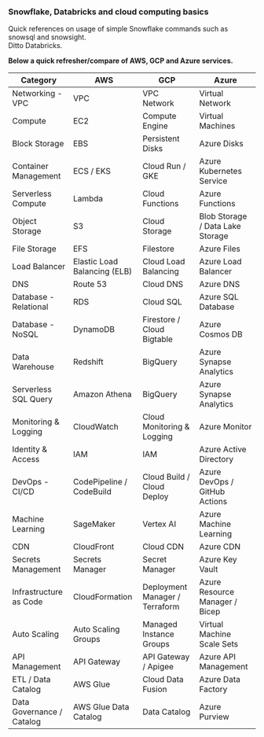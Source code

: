 ### Snowflake, Databricks and cloud computing basics

Quick references on usage of simple Snowflake commands such as snowsql and snowsight.
<br>Ditto Databricks.

**Below a quick refresher/compare of AWS, GCP and Azure services.**


| Category                | AWS                                           | GCP                                              | Azure                                |
|-------------------------|-----------------------------------------------|--------------------------------------------------|--------------------------------------|
| Networking - VPC         | VPC                                           | VPC Network                                      | Virtual Network               |
| Compute                  | EC2                                           | Compute Engine                                   | Virtual Machines               |
| Block Storage            | EBS                                           | Persistent Disks                                | Azure Disks                         |
| Container Management     | ECS / EKS                                     | Cloud Run / GKE                                  | Azure Kubernetes Service      |
| Serverless Compute       | Lambda                                        | Cloud Functions                                  | Azure Functions                     |
| Object Storage           | S3                                            | Cloud Storage                                    | Blob Storage / Data Lake Storage |
| File Storage             | EFS                                           | Filestore                                        | Azure Files                         |
| Load Balancer            | Elastic Load Balancing (ELB)                  | Cloud Load Balancing                             | Azure Load Balancer                 |
| DNS                      | Route 53                                      | Cloud DNS                                        | Azure DNS                           |
| Database - Relational    | RDS                                           | Cloud SQL                                        | Azure SQL Database                  |
| Database - NoSQL         | DynamoDB                                      | Firestore / Cloud Bigtable                       | Azure Cosmos DB                     |
| Data Warehouse           | Redshift                                      | BigQuery                                         | Azure Synapse Analytics             |
| Serverless SQL Query    | Amazon Athena                                 | BigQuery                                        | Azure Synapse Analytics              |
| Monitoring & Logging     | CloudWatch                                    | Cloud Monitoring & Logging                       | Azure Monitor                       |
| Identity & Access        | IAM                                           | IAM                                              | Azure Active Directory        |
| DevOps - CI/CD           | CodePipeline / CodeBuild                      | Cloud Build / Cloud Deploy                       | Azure DevOps / GitHub Actions       |
| Machine Learning         | SageMaker                                     | Vertex AI                                        | Azure Machine Learning              |
| CDN                      | CloudFront                                    | Cloud CDN                                        | Azure CDN                           |
| Secrets Management       | Secrets Manager                               | Secret Manager                                   | Azure Key Vault                     |
| Infrastructure as Code   | CloudFormation                                | Deployment Manager / Terraform                   | Azure Resource Manager / Bicep|
| Auto Scaling             | Auto Scaling Groups                           | Managed Instance Groups                          | Virtual Machine Scale Sets    |
| API Management           | API Gateway                                   | API Gateway / Apigee                             | Azure API Management                |
| ETL / Data Catalog       | AWS Glue                                      | Cloud Data Fusion                                | Azure Data Factory                   |
| Data Governance / Catalog| AWS Glue Data Catalog                         | Data Catalog                                     | Azure Purview                        |